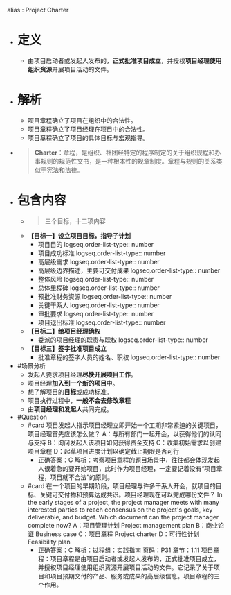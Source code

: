alias:: Project Charter

- # 定义
	- 由项目启动者或发起人发布的，**正式批准项目成立**，并授权**项目经理使用组织资源**开展项目活动的文件。
- # 解析
	- 项目章程确立了项目在组织中的合法性。
	- 项目章程确立了项目经理在项目中的合法性。
	- 项目章程确立了项目的具体目标与宏观指导。
- > **Charter**：章程，是组织、社团经特定的程序制定的关于组织规程和办事规则的规范性文书，是一种根本性的规章制度。章程与规则的关系类似于宪法和法律。
- # 包含内容
	- > 三个目标，十二项内容
	- **【目标一】设立项目目标，指导子计划**
		- 项目目的
		  logseq.order-list-type:: number
		- 项目成功标准
		  logseq.order-list-type:: number
		- 高层级需求
		  logseq.order-list-type:: number
		- 高层级边界描述，主要可交付成果
		  logseq.order-list-type:: number
		- 整体风险
		  logseq.order-list-type:: number
		- 总体里程碑
		  logseq.order-list-type:: number
		- 预批准财务资源
		  logseq.order-list-type:: number
		- 关键干系人
		  logseq.order-list-type:: number
		- 审批要求
		  logseq.order-list-type:: number
		- 项目退出标准
		  logseq.order-list-type:: number
	- **【目标二】给项目经理确权**
		- 委派的项目经理的职责与职权
		  logseq.order-list-type:: number
	- **【目标三】签字批准项目成立**
		- 批准章程的签字人员的姓名、职权
		  logseq.order-list-type:: number
- #场景分析
	- 发起人要求项目经理**尽快开展项目工作**。
	- 项目经理**加入到一个新的项目**中。
	- 想了解项目的**目标**或成功标准。
	- 项目执行过程中，**一般不会去修改章程**
	- 由**项目经理和发起人**共同完成。
- #Question
	- #card 项目发起人指示项目经理立即开始一个工期非常紧迫的关键项目，项目经理首先应该怎么做？
	  A：与所有部门一起开会，以获得他们的认同与支持
	  B：询问发起人该项目如何获得资金支持
	  C：收集初始需求以创建项目章程
	  D：起草项目进度计划以确定截止期限是否可行
		- 正确答案：C
		  解析：考察项目章程的题目场景中，往往都会体现发起人很着急的要开始项目，此时作为项目经理，一定要记着没有“项目章程，项目就不合法”的原则。
	- #card 在一个项目的早期阶段，项目经理与许多干系人开会，就项目的目标、关键可交付物和预算达成共识。项目经理现在可以完成哪份文件？
	  In the early stages of a project, the project manager meets with many interested parties to reach consensus on the project's goals, key deliverable, and budget. Which document can the project manager complete now?
	  A：项目管理计划 Project management plan
	  B：商业论证 Business case
	  C：项目章程 Project charter
	  D：可行性计划 Feasibility plan
		- 正确答案：C
		  解析：过程组：实践指南 页码：P31 章节：1.11 项目章程：项目章程是由项目启动者或发起人发布的，正式批准项目成立，并授权项目经理使用组织资源开展项目活动的文件。它记录了关于项目和项目预期交付的产品、服务或成果的高层级信息。项目章程的三个作用。